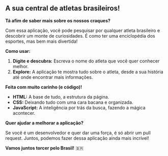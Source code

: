 ##  A sua central de atletas brasileiros!

**Tá afim de saber mais sobre os nossos craques?**

Com essa aplicação, você pode pesquisar por qualquer atleta brasileiro e descobrir um monte de curiosidades. É como ter uma enciclopédia dos esportes, mas bem mais divertida!

**Como usar:**

1. **Digite e descubra:** Escreva o nome do atleta que você quer conhecer melhor.
2. **Explore:** A aplicação te mostra tudo sobre o atleta, desde a sua história até onde encontrar mais informações.

**Feita com muito carinho (e código)!**

* **HTML:** A base de tudo, a estrutura da página.
* **CSS:** Deixando tudo com uma cara bacana e organizada.
* **JavaScript:** A inteligência por trás da busca, fazendo a mágica acontecer.

**Quer ajudar a melhorar a aplicação?**

Se você é um desenvolvedor e quer dar uma força, é só abrir um pull request. Juntos, podemos fazer dessa aplicação ainda mais incrível! 

**Vamos juntos torcer pelo Brasil!** 🇧🇷
